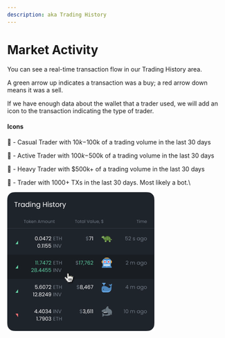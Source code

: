 ```yaml
---
description: aka Trading History
---
```


# Market Activity

You can see a real-time transaction flow in our Trading History area.&#x20;

A green arrow up indicates a transaction was a buy; a red arrow down means it was a sell.&#x20;

If we have enough data about the wallet that a trader used, we will add an icon to the transaction indicating the type of trader.&#x20;

#### **Icons**

🐢 - Casual Trader with $10k-$100k of a trading volume in the last 30 days

🦈 - Active Trader with $100k-$500k of a trading volume in the last 30 days

🐳 - Heavy Trader with $500k+ of a trading volume in the last 30 days

🤖 - Trader with 1000+ TXs in the last 30 days. Most likely a bot.\


![](<../../.gitbook/assets/image (17).png>)

